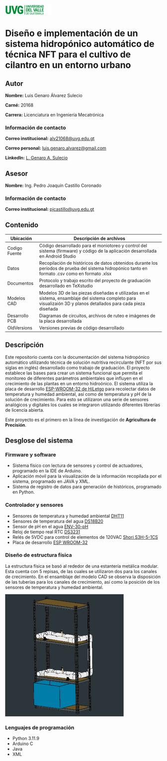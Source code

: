 <picture>
 <source media="(prefers-color-scheme: dark)" srcset="https://github.com/LGenaroAlvarez/Hidroponia_automatica_2024_UVG/blob/f2462ae6608f58484dead54a124a67f43fbc2c54/Logo%20UVG-08.png" width="150" height="33">
 <source media="(prefers-color-scheme: light)" srcset="https://github.com/LGenaroAlvarez/Hidroponia_automatica_2024_UVG/blob/f2462ae6608f58484dead54a124a67f43fbc2c54/Logo%20UVG-06.png" width="150" height="33">
 <img alt="LOGO-UVG" src="https://github.com/LGenaroAlvarez/Hidroponia_automatica_2024_UVG/blob/f2462ae6608f58484dead54a124a67f43fbc2c54/Logo%20UVG-03.png" width="150" height="33">
</picture>

# Diseño e implementación de un sistema hidropónico automático de técnica NFT para el cultivo de cilantro en un entorno urbano

## Autor
**Nombre:** Luis Genaro Álvarez Sulecio

**Carné:** 20168

**Carrera:** Licenciatura en Ingeniería Mecatrónica

### Información de contacto
**Correo institucional:** alv21068@uvg.edu.gt

**Correo personal:** luis.genaro.alvarez@gmail.com

**LinkedIn:** [L. Genaro A. Sulecio](https://www.linkedin.com/in/l-genaro-a-sulecio-4034471aa?lipi=urn%3Ali%3Apage%3Ad_flagship3_profile_view_base_contact_details%3BWr9K9GOyTMqiwCvlfT2UYQ%3D%3D)

## Asesor
**Nombre:** Ing. Pedro Joaquín Castillo Coronado
### Información de contacto
**Correo institucional:** pjcastillo@uvg.edu.gt

## Contenido
| Ubicación | Descripción de archivos|
|-----------|------------------------|
| Codigo Fuente | Código desarrollado para el moniotoreo y control del sistema (firmware) y código de la aplicación desarrollada en Android Studio |
| Datos | Recopilación de históricos de datos obtenidos durante los períodos de prueba del sistema hidropónico tanto en formato .csv como en formato .xlsx |
| Documentos | Protocolo y trabajo escrito del proyecto de graduación desarrollado en TeXstudio |
| Modelos CAD | Modelos 3D de las piezas diseñadas e utilizadas en el sistema, ensamblaje del sistema completo para visualizaión 3D y planos detallados para cada pieza diseñada |
| Desarrollo PCB | Diagramas de circuitos, archivos de ruteo e imágenes de la placa desarrollada | 
| OldVersions | Versiones previas de código desarrollado |

## Descripción
 Este repositorio cuenta con la documentación del sistema hidropónico automático utilizando técnica de solución nutritiva recirculante (NFT por sus siglas en inglés) desarrollado como trabajo de graduación. El proyecto establece las bases para crear un sistema funcional que permita el monitoreo de diferentes parámetros ambientales que influyen en el crecimiento de las plantas en un entorno hidroónico. El sistema utiliza la placa de desarrollo [ESP-WROOM-32 de HiLetgo](http://www.hiletgo.com/ProductDetail/1906566.html) para recolectar datos de temperatura y humedad ambiental, así como de temperatura y pH de la solución de crecimiento. Para esto se utilizaron una serie de sensores analógicos y digitales los cuales se integraron utilizando diferentes librerías de licencia abierta.

 Este proyecto es el primero en la línea de investigación de **Agricultura de Precisión**.

## Desglose del sistema

### Firmware y software

* Sistema físico con lectura de sensores y control de actuadores, programado en la IDE de Arduino.
* Aplicación móvil para la visualización de la información recopilada por el sistema, programado en JAVA y XML.
* Sistema de registro de datos para generación de históricos, programado en Python.

### Controlador y sensores

* Sensores de temperatura y humedad ambiental [DHT11](https://www.adafruit.com/product/386)
* Sensores de temperatura del agua [DS18B20](https://www.adafruit.com/product/381)
* Sensor de pH en el agua [ENV-30-pH](https://atlas-scientific.com/kits/surveyor-analog-ph-kit/)
* Reloj de tiempo real RTC [DS3231](https://laelectronica.com.gt/modulo-de-reloj-rtc-ds3231?srsltid=AfmBOoreVBHK8hEqVxO8LdLH4PKiJ90UkrpBadpoms6Jn7sJ64_w_fGP)
* Relés de 5VDC para control de elementos de 120VAC [Shori S3H-5-1CS](https://tienda.tettsa.gt/producto/relay-5vdc-5-pines-spdt-shori/)
* Placa de desarrollo [ESP WROOM-32](https://laelectronica.com.gt/modulo-wi-fi--bluetooth-esp32?search=esp32&description=true)

### Diseño de estructura física

La estructura física se basó al rededor de una estantería metálica modular. Esta cuenta con 5 repisas, de las cuales se utilizaron dos para los canales de crecimiento. En el ensamblaje del modelo CAD se observa la disposición de las tuberías para los canales de crecimiento, así como la posición de los sensores de temperatura y humedad ambiental.

<picture>
 <img alt="ESTRUCTURA-SISTEMA-HIDROPONICO" src="https://github.com/LGenaroAlvarez/Hidroponia_automatica_2024_UVG/blob/e166b7d0e84ebb052d00660b9c25ded6fa135edc/Visualizacion_ensamble_sistema.png" width="381" height="392">
</picture>

### Lenguajes de programación

* Python 3.11.9
* Arduino C
* Java
* XML



